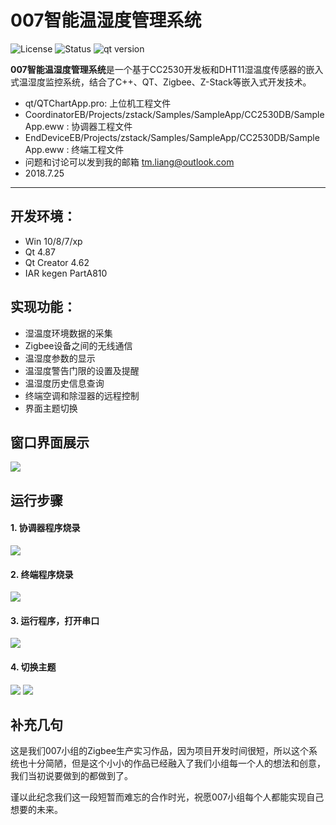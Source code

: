 # 007智能温湿度管理系统
![License](https://img.shields.io/apm/l/vim-mode.svg)
![Status](https://img.shields.io/pypi/status/Django.svg)
![qt version](https://img.shields.io/badge/qt%20version-4.87-red.svg)

**007智能温湿度管理系统**是一个基于CC2530开发板和DHT11湿温度传感器的嵌入式温湿度监控系统，结合了C++、QT、Zigbee、Z-Stack等嵌入式开发技术。

* qt/QTChartApp.pro: 上位机工程文件
* CoordinatorEB/Projects/zstack/Samples/SampleApp/CC2530DB/SampleApp.eww : 协调器工程文件
* EndDeviceEB/Projects/zstack/Samples/SampleApp/CC2530DB/SampleApp.eww  : 终端工程文件
* 问题和讨论可以发到我的邮箱 tm.liang@outlook.com
* 2018.7.25
***
## 开发环境：
* Win 10/8/7/xp
* Qt 4.87
* Qt Creator 4.62
* IAR kegen PartA810
## 实现功能：
* 湿温度环境数据的采集
* Zigbee设备之间的无线通信
* 温湿度参数的显示
* 温湿度警告门限的设置及提醒
* 温湿度历史信息查询
* 终端空调和除湿器的远程控制
* 界面主题切换
## 窗口界面展示
![](https://github.com/Leotemp/mymarkdownphoto/raw/master/temhum_img/d.gif)
## 运行步骤
#### 1. 协调器程序烧录
![](https://github.com/Leotemp/mymarkdownphoto/raw/master/temhum_img/a.png)
#### 2. 终端程序烧录
![](https://github.com/Leotemp/mymarkdownphoto/raw/master/temhum_img/b.png)
#### 3. 运行程序，打开串口
![](https://github.com/Leotemp/mymarkdownphoto/raw/master/temhum_img/e.png)
#### 4. 切换主题
![](https://github.com/Leotemp/mymarkdownphoto/raw/master/temhum_img/f.png)
![](https://github.com/Leotemp/mymarkdownphoto/raw/master/temhum_img/g.png)
## 补充几句
这是我们007小组的Zigbee生产实习作品，因为项目开发时间很短，所以这个系统也十分简陋，但是这个小小的作品已经融入了我们小组每一个人的想法和创意，我们当初说要做到的都做到了。

谨以此纪念我们这一段短暂而难忘的合作时光，祝愿007小组每个人都能实现自己想要的未来。
